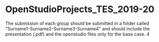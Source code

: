 # OpenStudioProjects_TES_2019-20

The submission of each group should be submitted in a folder called "Surname1-Surname2-Surname3-Surname4" and should include the presentation (.pdf) and the openstudio files only for the base case.
4
